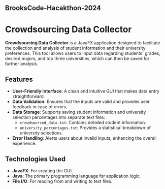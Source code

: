 ## BrooksCode-Hacakthon-2024
# Crowdsourcing Data Collector

**Crowdsourcing Data Collector** is a JavaFX application designed to facilitate the collection and analysis of student information and their university preferences. This tool allows users to input data regarding students' grades, desired majors, and top three universities, which can then be saved for further analysis.

## Features

- **User-Friendly Interface**: A clean and intuitive GUI that makes data entry straightforward.
- **Data Validation**: Ensures that the inputs are valid and provides user feedback in case of errors.
- **Data Storage**: Supports saving student information and university selection percentages into separate text files:
  - `crowdsourced_data.txt`: Contains detailed student information.
  - `university_percentages.txt`: Provides a statistical breakdown of university selections.
- **Error Handling**: Alerts users about invalid inputs, enhancing the overall experience.

## Technologies Used

- **JavaFX**: For creating the GUI.
- **Java**: The primary programming language for application logic.
- **File I/O**: For reading from and writing to text files.

